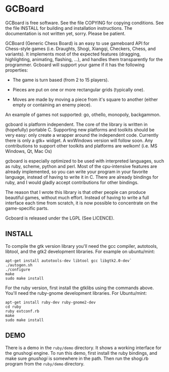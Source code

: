 GCBoard
=======

GCBoard is free software.  See the file COPYING for copying conditions.
See the file INSTALL for building and installation instructions.
The documentation is not written yet, sorry.  Please be patient.

GCBoard (Generic Chess Board) is an easy to use gameboard API for
Chess-style games (i.e. Draughts, Shogi, Xiangqi, Checkers, Chess, and
variants).  It implements most of the expected features (dragging,
highlighting, animating, flashing, ...), and handles them
transparently for the programmer.  Gcboard will support your game if
it has the following properties:

* The game is turn based (from 2 to 15 players).

* Pieces are put on one or more rectangular grids (typically one).

* Moves are made by moving a piece from it's square to another
	(either empty or containing an enemy piece).
      
An example of games not supported: go, othello, monopoly, backgammon.
    
gcboard is platform independent.  The core of the library is written
in (hopefully) portable C.  Supporting new platforms and toolkits
should be very easy: only create a wrapper around the independent
code.  Currently there is only a gtk+ widget.  A wxWindows version
will follow soon.  Any contributions to support other toolkits and
platforms are welkom! (i.e. MS Windows, Qt, Mac Os)

gcboard is especially optimized to be used with interpreted languages,
such as ruby, scheme, python and perl.  Most of the cpu-intensive
features are already implemented, so you can write your program in
your favorite language, instead of having to write it in C.  There are
already bindings for ruby, and I would gladly accept contributions for
other bindings.

The reason that I wrote this library is that other people can produce
beautiful games, without much effort.  Instead of having to write a
full interface each time from scratch, it is now possible to
concentrate on the game-specific parts.

Gcboard is released under the LGPL (See LICENCE).

INSTALL
-------

To compile the gtk version library you'll need the gcc compiler,
autotools, libtool, and the gtk2 development libraries.  For example on ubuntu/mint:

    apt-get install autotools-dev libtool gcc libgtk2.0-dev`
	./autogen.sh
    ./configure
	make
	sudo make install

For the ruby version, first install the gtklibs using the commands
above.  You'll need the ruby-gnome development libraries.  For Ubuntu/mint:

	apt-get install ruby-dev ruby-gnome2-dev
	cd ruby
	ruby extconf.rb
	make
	sudo make install

DEMO
----

There is a demo in the `ruby/demo` directory.  It shows a working
interface for the gnushogi engine.  To run this demo, first install the
ruby bindings, and make sure _gnushogi_ is somewhere in the path.
Then run the shogi.rb program from the `ruby/demo` directory.
